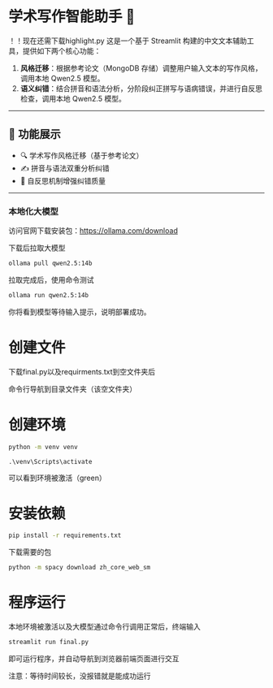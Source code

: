 # 学术写作智能助手 📝
！！现在还需下载highlight.py
这是一个基于 Streamlit 构建的中文文本辅助工具，提供如下两个核心功能：

1. **风格迁移**：根据参考论文（MongoDB 存储）调整用户输入文本的写作风格，调用本地 Qwen2.5 模型。
2. **语义纠错**：结合拼音和语法分析，分阶段纠正拼写与语病错误，并进行自反思检查，调用本地 Qwen2.5 模型。

---

## 🚀 功能展示

- 🔍 学术写作风格迁移（基于参考论文）
- ✍️ 拼音与语法双重分析纠错
- 🧠 自反思机制增强纠错质量

---
### 本地化大模型
 访问官网下载安装包：https://ollama.com/download
 
 下载后拉取大模型
 ```bash
ollama pull qwen2.5:14b
```
拉取完成后，使用命令测试
```bash
ollama run qwen2.5:14b
```
你将看到模型等待输入提示，说明部署成功。
# 创建文件
下载final.py以及requirments.txt到空文件夹后

命令行导航到目录文件夹（该空文件夹）

# 创建环境
```bash
python -m venv venv
```
```bansh
.\venv\Scripts\activate
```
可以看到环境被激活（green）
# 安装依赖
```bash
pip install -r requirements.txt
```
下载需要的包
```bash
python -m spacy download zh_core_web_sm
```
# 程序运行
本地环境被激活以及大模型通过命令行调用正常后，终端输入
```bash
streamlit run final.py
```
即可运行程序，并自动导航到浏览器前端页面进行交互

注意：等待时间较长，没报错就是能成功运行
